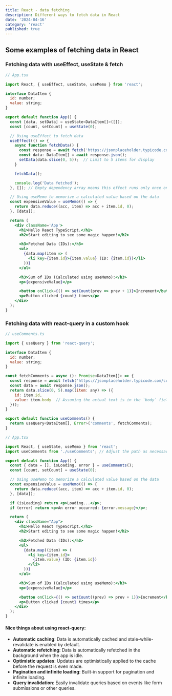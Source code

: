 ```yaml
---
title: React - data fetching
description: Different ways to fetch data in React
date: '2024-04-16'
category: 'react'
published: true
---
```


## Some examples of fetching data in React

### Fetching data with **useEffect**, **useState** & **fetch**

```jsx
// App.tsx

import React, { useEffect, useState, useMemo } from 'react';

interface DataItem {
  id: number;
  value: string;
}

export default function App() {
  const [data, setData] = useState<DataItem[]>([]);
  const [count, setCount] = useState(0);

  // Using useEffect to fetch data
  useEffect(() => {
    async function fetchData() {
      const response = await fetch('https://jsonplaceholder.typicode.com/comments');
      const data: DataItem[] = await response.json();
      setData(data.slice(0, 5));  // Limit to 5 items for display
    }

    fetchData();

    console.log('Data fetched');
  }, []); // Empty dependency array means this effect runs only once on mount

  // Using useMemo to memorize a calculated value based on the data
  const expensiveValue = useMemo(() => {
    return data.reduce((acc, item) => acc + item.id, 0);
  }, [data]);

  return (
    <div className='App'>
      <h1>Hello React TypeScript.</h1>
      <h2>Start editing to see some magic happen!</h2>

      <h3>Fetched Data (IDs):</h3>
      <ul>
        {data.map(item => (
          <li key={item.id}>{item.value} (ID: {item.id})</li>
        ))}
      </ul>

      <h3>Sum of IDs (Calculated using useMemo):</h3>
      <p>{expensiveValue}</p>

      <button onClick={() => setCount(prev => prev + 1)}>Increment</button>
      <p>Button clicked {count} times</p>
    </div>
  );
}
```

### Fetching data with **react-query** in a custom hook

```jsx
// useComments.ts

import { useQuery } from 'react-query';

interface DataItem {
  id: number;
  value: string;
}

const fetchComments = async (): Promise<DataItem[]> => {
  const response = await fetch('https://jsonplaceholder.typicode.com/comments');
  const data = await response.json();
  return data.slice(0, 5).map((item: any) => ({
    id: item.id,
    value: item.body  // Assuming the actual text is in the `body` field
  }));
}

export default function useComments() {
  return useQuery<DataItem[], Error>('comments', fetchComments);
}
```

```jsx
// App.tsx

import React, { useState, useMemo } from 'react';
import useComments from './useComments'; // Adjust the path as necessary

export default function App() {
  const { data = [], isLoading, error } = useComments();
  const [count, setCount] = useState(0);

  // Using useMemo to memorize a calculated value based on the data
  const expensiveValue = useMemo(() => {
    return data.reduce((acc, item) => acc + item.id, 0);
  }, [data]);

  if (isLoading) return <p>Loading...</p>;
  if (error) return <p>An error occurred: {error.message}</p>;

  return (
    <div className="App">
      <h1>Hello React TypeScript.</h1>
      <h2>Start editing to see some magic happen!</h2>

      <h3>Fetched Data (IDs):</h3>
      <ul>
        {data.map((item) => (
          <li key={item.id}>
            {item.value} (ID: {item.id})
          </li>
        ))}
      </ul>

      <h3>Sum of IDs (Calculated using useMemo):</h3>
      <p>{expensiveValue}</p>

      <button onClick={() => setCount((prev) => prev + 1)}>Increment</button>
      <p>Button clicked {count} times</p>
    </div>
  );
}
```

#### Nice things about using **react-query**:

- **Automatic caching**: Data is automatically cached and stale-while-revalidate is enabled by default.
- **Automatic refetching**: Data is automatically refetched in the background when the app is idle.
- **Optimistic updates**: Updates are optimistically applied to the cache before the request is even made.
- **Pagination and infinite loading**: Built-in support for pagination and infinite loading.
- **Query invalidation**: Easily invalidate queries based on events like form submissions or other queries.

